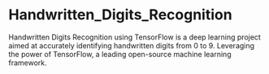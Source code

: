 # Handwritten_Digits_Recognition
Handwritten Digits Recognition using TensorFlow is a deep learning project aimed at accurately identifying handwritten digits from 0 to 9. Leveraging the power of TensorFlow, a leading open-source machine learning framework.
